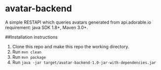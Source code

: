 # avatar-backend
A simple RESTAPI which queries avatars generated from api.adorable.io
requirement: java SDK 1.8+, Maven 3.0+.

##Installation instructions
1. Clone this repo and make this repo the working directory.
2. Run `mvn clean` 
3. Run `mvn package`
4. Run `java -jar target/avatar-backend-1.0-jar-with-dependencies.jar`
